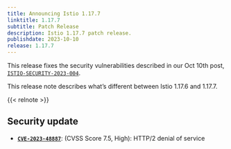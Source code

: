 ```yaml
---
title: Announcing Istio 1.17.7
linktitle: 1.17.7
subtitle: Patch Release
description: Istio 1.17.7 patch release.
publishdate: 2023-10-10
release: 1.17.7
---
```


This release fixes the security vulnerabilities described in our Oct 10th post, [`ISTIO-SECURITY-2023-004`](/news/security/istio-security-2023-004).

This release note describes what’s different between Istio 1.17.6 and 1.17.7.

{{< relnote >}}

## Security update

- __[`CVE-2023-48887`](https://nvd.nist.gov/vuln/detail/CVE-2023-44487)__: (CVSS Score 7.5, High): HTTP/2 denial of service

